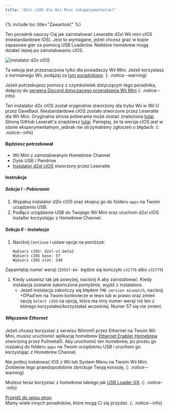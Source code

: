 ```yaml
---
title: "d2xl cIOS dla Wii Mini (eksperymentalne)"
---
```


{% include toc title="Zawartość" %}

Ten poradnik nauczy Cię jak zainstalować Leseratte d2xl Wii mini cIOS (niestandardowe IOS). Jest to wymagane, jeżeli chcesz grać w kopie zapasowe gier za pomocą USB Loaderów. Niektóre homebrew mogą działać lepiej po zainstalowaniu cIOS.

![instalator d2x cIOS](/images/cIOS.png)

Ta sekcja jest przeznaczona tylko dla posiadaczy Wii Mini. Jeżeli korzystasz z normalnego Wii, podążaj za [tym poradnikiem](cios).
{: .notice--warning}

Jeżeli potrzebujesz pomocy z czymkolwiek dotyczącym tego poradnika, dołączy do [serwera Discord dotyczącego przerabiania Wii Mini](https://discord.gg/6ryxnkS)
{: .notice--info}

Ten instalator d2x cIOS został oryginalnie stworzony dla trybu Wii w Wii U przez DaveBaol. Niestandardowe cIOS zostało stworzone przez Leseratte dla Wii Mini. Oryginalna strona pobierania może zostać znaleziona [tutaj](https://wii.leseratte10.de/d2xl-cIOS/). Stronę GitHub Leseratt'a znajdziesz [tutaj](https://github.com/Leseratte10/d2xl-cios). Pamiętaj, że ta wersja cIOS jest w stanie eksperymentalnym, jednak nie otrzymaliśmy zgłoszeń o błędach.
{: .notice--info}

#### Będziesz potrzebował

* Wii Mini z zainstalowanym Homebrew Channel
* Dysk USB / Pendrive
* [Instalator d2xl cIOS](/assets/files/d2xl_wii_mini_cIOS_installer_v1_beta2.zip) stworzony przez Leseratte

#### Instrukcje

##### Sekcja I - Pobieranie

1. Wypakuj instalator d2lx cIOS oraz skopiuj go do folderu `apps` na Twoim urządzeniu USB.
1. Podłącz urządzenie USB do Twojego Wii Mini oraz uruchom d2xl cIOS Installer korzystając z Homebrew Channel.

##### Sekcja II - Instalacja

1. Naciśnij `Continue` i ustaw opcje na poniższe:
    ```
    Wybierz cIOS: d2xl-v1-beta2
    Wybierz cIOS base: 57
    Wybierz cIOS slot: 249
    ```
Zapamiętaj numer wersji (`IOS57-64-` będzie się kończyło `v31776` albo `v31775`)
1. Kiedy ustawisz tak jak powyżej, naciśnij A aby zainstalować. Kiedy instalacja zostanie zakończona pomyślnie, wyjdź z instalatora.
   - Jeżeli instalacja zakończy się błędem `TMD version mismatch`, naciśnij +DPad'em na Twoim kontrolerze w lewo lub w prawo oraz zmień opcję `Select cIOS` na opcję, która ma inny numer wersji niż ten z którego korzystałeś/korzystałaś wcześniej. Numer 57 się nie zmieni.


##### Włączanie Ethernet
Jeżeli chcesz korzystać z serwisu Wiimmfi przez Ethernet na Twoim Wii Mini, musisz uruchomić aplikację homebrew [Ethernet Enabler Homebrew](/assets/files/Wii_Mini_Ethernet_Enable.zip) stworzoną przez Fullmetal5. Aby uruchomić ten homebrew, po prostu go rozpakuj do folderu `apps` na Twoim urządzeniu USB i uruchom go korzystając z Homebrew Channel.

Nie próbuj instalować IOS z Wii lub System Menu na Twoim Wii Mini. Zrobienie tego prawdopodobnie zbrickuje Twoją konsolę.
{: .notice--warning}

Możesz teraz korzystać z homebrew takiego jak [USB Loader GX](usbloadergx).
{: .notice--info}

[Przejdź do spisu stron](site-navigation)<br> Mamy wiele innych poradników, które mogą Ci się przydać.
{: .notice--info}
